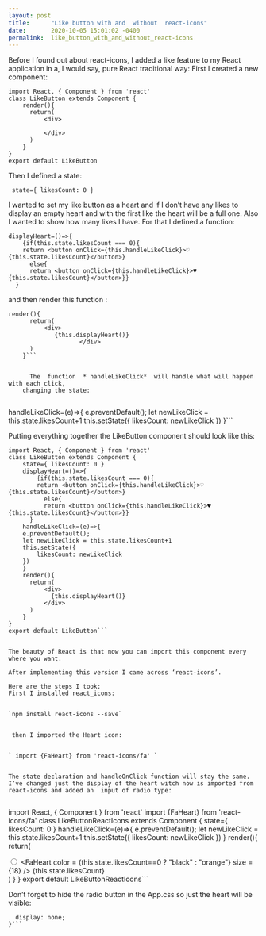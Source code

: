 ```yaml
---
layout: post
title:      "Like button with and  without  react-icons"
date:       2020-10-05 15:01:02 -0400
permalink:  like_button_with_and_without_react-icons
---
```



Before I found out about react-icons, I added a like feature to my React application in a, I would say, pure React traditional way:
First I created a new component:

```
import React, { Component } from 'react'
class LikeButton extends Component {
    render(){
      return(
          <div>

          </div>
      )
    }
}
export default LikeButton
```

Then I defined a state:

`  state={ likesCount: 0 } `

I wanted to set my like button as a heart and if I don’t have any likes to display an empty heart and with the first like the heart will be a full one. Also I wanted to show how many likes I  have. For that I defined a function:


```
displayHeart=()=>{
    {if(this.state.likesCount === 0){
    return <button onClick={this.handleLikeClick}>♡ {this.state.likesCount}</button>}
      else{
      return <button onClick={this.handleLikeClick}>♥ {this.state.likesCount}</button>}}
  }
```


and then render this function :


```
render(){
      return(
          <div>
             {this.displayHeart()}
					</div>
      )
    }```
	

      The  function  * handleLikeClick*  will handle what will happen with each click, 
	changing the state:


```
handleLikeClick=(e)=>{
    e.preventDefault();
    let newLikeClick = this.state.likesCount+1
    this.setState({
      likesCount: newLikeClick
    })
  }```


Putting everything together the  LikeButton component should look like this:


```
import React, { Component } from 'react'
class LikeButton extends Component {
    state={ likesCount: 0 }
    displayHeart=()=>{
        {if(this.state.likesCount === 0){
        return <button onClick={this.handleLikeClick}>♡ {this.state.likesCount}</button>}
          else{
          return <button onClick={this.handleLikeClick}>♥ {this.state.likesCount}</button>}}
      }
    handleLikeClick=(e)=>{
    e.preventDefault();
    let newLikeClick = this.state.likesCount+1
    this.setState({
        likesCount: newLikeClick
    })
    }
    render(){
      return(
          <div>
            {this.displayHeart()}
          </div>
      )
    }
}
export default LikeButton```


The beauty of React is that now you can import this component every where you want.

After implementing this version I came across ‘react-icons’.

Here are the steps I took:
First I installed react_icons:


`npm install react-icons --save`


 then I imported the Heart icon:
 

` import {FaHeart} from 'react-icons/fa' `


The state declaration and handleOnClick function will stay the same. I’ve changed just the display of the heart witch now is imported from react-icons and added an  input of radio type:


```
import React, { Component } from 'react'
import {FaHeart} from 'react-icons/fa'
class LikeButtonReactIcons extends Component {
    state={ likesCount: 0 }
    handleLikeClick=(e)=>{
    e.preventDefault();
    let newLikeClick = this.state.likesCount+1
    this.setState({
        likesCount: newLikeClick
      })
    }
    render(){
      return(
          <div>
            <label>
                <input type="radio" onClick={this.handleLikeClick}/>
                <FaHeart
                 color = {this.state.likesCount==0 ? "black" : "orange"}
                 size = {18}
                />  {this.state.likesCount}</label>
          </div>
      )
    }
}
export default LikeButtonReactIcons```


Don’t forget to hide the radio button in the App.css  so just the heart will be visible:


```input[type ="radio"] {
  display: none;
}```







